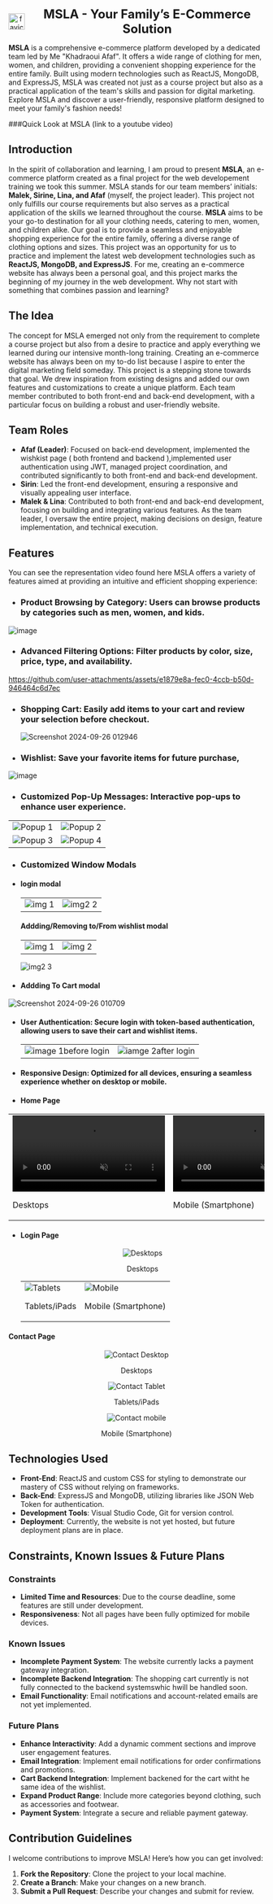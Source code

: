 
<div align="center" style="display: flex; align-items: center; justify-content: center;">
 <img src="https://github.com/user-attachments/assets/d94c3359-4d29-4e3d-a406-3aba98a0a176" alt="favicon-32x32" width="32" height="32" style="margin-right: 10px;"/>
   <span style="font-size: 24px; font-weight: bold;">MSLA - Your Family’s E-Commerce Solution</span>
</div>

**MSLA** is a comprehensive e-commerce platform developed by a dedicated team led by Me "Khadraoui Afaf". It offers a wide range of clothing for men, women, and children, providing a convenient shopping experience for the entire family. Built using modern technologies such as ReactJS, MongoDB, and ExpressJS, MSLA was created not just as a course project but also as a practical application of the team's skills and passion for digital marketing. Explore MSLA and discover a user-friendly, responsive platform designed to meet your family's fashion needs!

###Quick Look at MSLA
(link to a youtube video)

## Introduction
In the spirit of collaboration and learning, I am proud to present **MSLA**, an e-commerce platform created as a final project for the web developement training we took this summer. MSLA stands for our team members’ initials: **Malek, Sirine, Lina, and Afaf** (myself, the project leader). This project not only fulfills our course requirements but also serves as a practical application of the skills we learned throughout the course.
**MSLA** aims to be your go-to destination for all your clothing needs, catering to men, women, and children alike. Our goal is to provide a seamless and enjoyable shopping experience for the entire family, offering a diverse range of clothing options and sizes.
This project was an opportunity for us to practice and implement the latest web development technologies such as **ReactJS, MongoDB, and ExpressJS**. For me, creating an e-commerce website has always been a personal goal, and this project marks the beginning of my journey in the web development. Why not start with something that combines passion and learning?

## The Idea
The concept for MSLA emerged not only from the requirement to complete a course project but also from a desire to practice and apply everything we learned during our intensive month-long training. Creating an e-commerce website has always been on my to-do list because I aspire to enter the digital marketing field someday. This project is a stepping stone towards that goal.
We drew inspiration from existing designs and added our own features and customizations to create a unique platform. Each team member contributed to both front-end and back-end development, with a particular focus on building a robust and user-friendly website.

## Team Roles
- **Afaf (Leader)**: Focused on back-end development, implemented the wishkist page ( both frontend and backend ),implemented user authentication using JWT, managed project coordination, and contributed significantly to both front-end and back-end development.
- **Sirin**: Led the front-end development, ensuring a responsive and visually appealing user interface.
- **Malek & Lina**: Contributed to both front-end and back-end development, focusing on building and integrating various features.
As the team leader, I oversaw the entire project, making decisions on design, feature implementation, and technical execution.

## Features
You can see the representation video found here
MSLA offers a variety of features aimed at providing an intuitive and efficient shopping experience:

- ### Product Browsing by Category: Users can browse products by categories such as men, women, and kids.
 ![image](https://github.com/user-attachments/assets/41dcb837-3137-456f-8490-0f3bb21af73e)


- ### Advanced Filtering Options: Filter products by color, size, price, type, and availability.
 https://github.com/user-attachments/assets/e1879e8a-fec0-4ccb-b50d-946464c6d7ec


- ### Shopping Cart: Easily add items to your cart and review your selection before checkout.
   ![Screenshot 2024-09-26 012946](https://github.com/user-attachments/assets/48ed4420-a7e2-4d58-9c79-60e22496cd5f)

-  ### Wishlist: Save your favorite items for future purchase, 
 ![image](https://github.com/user-attachments/assets/0cf1ebed-2a8c-4810-8f96-95737e55a2fd)


- ### Customized Pop-Up Messages: Interactive pop-ups to enhance user experience.
 <div align="center">
    <table>
        <tr>
            <td><img src="https://github.com/user-attachments/assets/24bef5c4-5811-442d-9b9c-f7f79617d992" alt="Popup 1"></td>
            <td><img src="https://github.com/user-attachments/assets/a87cf05b-e689-4290-8ca0-d3865d0e9f7f" alt="Popup 2" ></td>
        </tr>
        <tr>
            <td><img src="https://github.com/user-attachments/assets/edc42bd9-dbdb-4545-937b-aa2953fb5b9e" alt="Popup 3"></td>
            <td><img src="https://github.com/user-attachments/assets/5a916347-83d7-4e7a-b409-30413a528395" alt="Popup 4"></td>
        </tr>
    </table>
</div>

- ### Customized Window Modals
- #### login modal
   <div>
    <div align="center">
    <table>
        <tr>
            <td><img src="https://github.com/user-attachments/assets/afa6ccc7-7204-4600-b327-7a95d5bdb072" alt="img 1" ></td>
            <td><img src="https://github.com/user-attachments/assets/393d4f07-7cbf-4160-9446-685c24f7f5f4" alt="img2 2"></td>
        </tr>
    </table>
  </div>


  #### Addding/Removing to/From wishlist modal
  <div>
    <table>
        <tr>
            <td><img src="https://github.com/user-attachments/assets/88fdac28-1789-4a78-9a4c-2a0fd3da8244" alt="img 1" ></td>
            <td><img src="https://github.com/user-attachments/assets/975b7a24-ecd5-423c-99d1-66f0aa8a876e" alt="img 2"></td>
        </tr>
    </table>
            <img src="https://github.com/user-attachments/assets/73aa7f2d-9a9e-429a-b83f-6a83ea263f2b" alt="img2 3">
  </div>


 - #### Addding To Cart modal
 ![Screenshot 2024-09-26 010709](https://github.com/user-attachments/assets/04321c69-72fc-4c83-a614-c3fe09235708)


- #### User Authentication: Secure login with token-based authentication, allowing users to save their cart and wishlist items.
  <div align="center">
    <table>
        <tr>
            <td><img src="https://github.com/user-attachments/assets/b623a9ee-80b7-4183-8156-c3601212892d" alt="image 1">before login</td>
            <td><img src="https://github.com/user-attachments/assets/b487e171-9f45-4bc4-b424-2d3805b9595f" alt="iamge 2">after login</td>
        </tr>
    </table>
</div></div>

- #### Responsive Design: Optimized for all devices, ensuring a seamless experience whether on desktop or mobile.
  
- #### Home Page
 <div align="center">
    <table>
        <tr>
            <td>
                <video src="https://github.com/user-attachments/assets/9936dbd0-d671-4840-b654-f755e5aec1a6" autoplay loop muted>
                    Your browser does not support the video tag.
                </video>
                <p>Desktops</p>
            </td>
            <td>
                <video src="https://github.com/user-attachments/assets/52d932dc-1461-4a15-a5e6-4c5f7c6b8857" autoplay loop muted>
                    Your browser does not support the video tag.
                </video>
                <p>Mobile (Smartphone)</p>
            </td>
        </tr>
    </table>
</div>


- #### Login Page
  <div align="center">
    <img src="https://github.com/user-attachments/assets/39953650-ca9b-4d31-a6f7-ec2424b17eec" alt="Desktops">
    <p>Desktops</p>
    <table>
        <tr>
            <td>
                <img src="https://github.com/user-attachments/assets/2b05fa05-1f95-4837-83c8-beeb4b7d301b" alt="Tablets">
                <p>Tablets/iPads</p>
            </td>
            <td>
                <img src="https://github.com/user-attachments/assets/5d9e9182-7e91-4f36-adb9-3f4af70215f7" alt="Mobile">
                <p>Mobile (Smartphone)</p>
            </td>
        </tr>
    </table>
</div>

#### Contact Page

<div align="center">
    <img src="https://github.com/user-attachments/assets/ba353c51-5681-42bb-a389-6e3b7aff09d4" alt="Contact Desktop">
    <p>Desktops</p>
    <img src="https://github.com/user-attachments/assets/07cd945c-1cfb-4ede-8538-c5498a0fcf51"  alt="Contact Tablet">
    <p>Tablets/iPads</p>
    <img src="https://github.com/user-attachments/assets/0fda55bc-883a-4e56-9cbf-f08ec4fdd13c"  alt="Contact mobile">
    <p>Mobile (Smartphone)</p>
</div>

## Technologies Used
- **Front-End**: ReactJS and custom CSS for styling to demonstrate our mastery of CSS without relying on frameworks.
- **Back-End**: ExpressJS and MongoDB, utilizing libraries like JSON Web Token for authentication.
- **Development Tools**: Visual Studio Code, Git for version control.
- **Deployment**: Currently, the website is not yet hosted, but future deployment plans are in place.

## Constraints, Known Issues & Future Plans

### Constraints
- **Limited Time and Resources**: Due to the course deadline, some features are still under development.
- **Responsiveness**: Not all pages have been fully optimized for mobile devices.

### Known Issues
- **Incomplete Payment System**: The website currently lacks a payment gateway integration.
-  **Incomplete Backend Integration**: The shopping cart currently is not fully connected to the backend systemswhic hwill be handled soon.
- **Email Functionality**: Email notifications and account-related emails are not yet implemented.

### Future Plans
- **Enhance Interactivity**: Add a dynamic comment sections and improve user engagement features.
- **Email Integration**: Implement email notifications for order confirmations and promotions.
- **Cart Backend Integration**: Implement backened for the cart witht he same idea of the wishlist.
- **Expand Product Range**: Include more categories beyond clothing, such as accessories and footwear.
- **Payment System**: Integrate a secure and reliable payment gateway.

## Contribution Guidelines
I welcome contributions to improve MSLA! Here’s how you can get involved:

1. **Fork the Repository**: Clone the project to your local machine.
2. **Create a Branch**: Make your changes on a new branch.
3. **Submit a Pull Request**: Describe your changes and submit for review.




